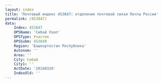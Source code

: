 ```yaml
---
layout: index
title: 'Почтовый индекс 453847: отделение почтовой связи Почты России'
permalink: /453847/
data:
    Index: 453847
    OPSName: 'Сибай Уооп'
    OPSType: Участок
    OPSSubm: 453849
    Region: 'Башкортостан Республика'
    Autonom: ''
    Area: ''
    City: Сибай
    City1: ''
    ActDate: '20180326'
    IndexOld: ''
---
```

